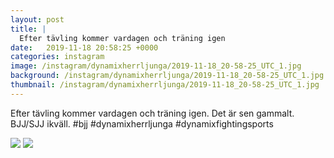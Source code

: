 ```yaml
---
layout: post
title: |
  Efter tävling kommer vardagen och träning igen
date:   2019-11-18 20:58:25 +0000
categories: instagram
image: /instagram/dynamixherrljunga/2019-11-18_20-58-25_UTC_1.jpg
background: /instagram/dynamixherrljunga/2019-11-18_20-58-25_UTC_1.jpg
thumbnail: /instagram/dynamixherrljunga/2019-11-18_20-58-25_UTC_1.jpg
---
```

Efter tävling kommer vardagen och träning igen. Det är sen gammalt. BJJ/SJJ ikväll. #bjj #dynamixherrljunga #dynamixfightingsports



<img src='/www-dynamix-herrljunga/instagram/dynamixherrljunga/2019-11-18_20-58-25_UTC_1.jpg' class='img-fluid' />


<img src='/www-dynamix-herrljunga/instagram/dynamixherrljunga/2019-11-18_20-58-25_UTC_2.jpg' class='img-fluid' />
